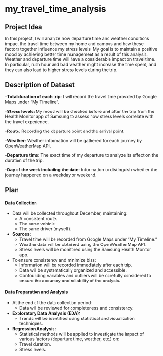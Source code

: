 # my_travel_time_analysis
## **Project Idea**
In this project, I will analyze how departure time and weather conditions impact the travel time between my home and campus and how these factors together influence my stress levels. My goal is to maintain a positive mood by achieving better time management as a result of this analysis. Weather and departure time will have a considerable impact on travel time. In particular, rush hour and bad weather might increase the time spent, and they can also lead to higher stress levels during the trip.


## **Description of Dataset**
-**Total duration of each trip**: I will record the travel time provided by Google Maps under “My Timeline”.

-**Stress levels**: My mood will be checked before and after the trip from the Health Monitor app of Samsung to assess how stress levels correlate with the travel experience.

-**Route**: Recording the departure point and the arrival point.

-**Weather**: Weather information will be gathered for each journey by OpenWeatherMap API.

-**Departure time**: The exact time of my departure to analyze its effect on the duration of the trip.

-**Day of the week including the date**: Information to distinguish whether the journey happened on a weekday or weekend.

## **Plan** 
#### **Data Collection** 
- Data will be collected throughout December, maintaining:
  	- A consistent route. 
	- The same vehicle. 
	- The same driver (myself). 
-  **Sources:**
  	- Travel time will be recorded from Google Maps under “My Timeline.” 
	- Weather data will be obtained using the OpenWeatherMap API. 
	- Stress levels will be monitored using the Samsung Health Monitor app. 
-  To ensure consistency and minimize bias:
  	- Information will be recorded immediately after each trip. 
	- Data will be systematically organized and accessible. 
	- Confounding variables and outliers will be carefully considered to ensure the accuracy and reliability of the analysis.
	





#### **Data Preparation and Analysis** 
- At the end of the data collection period: 
	- Data will be reviewed for completeness and consistency. 
- **Exploratory Data Analysis (EDA):** 
	- Trends will be identified using statistical and visualization techniques. 
- **Regression Analysis:** 
	- Statistical methods will be applied to investigate the impact of various factors (departure time, weather, etc.) on: 
	- Travel duration. 
	- Stress levels.


